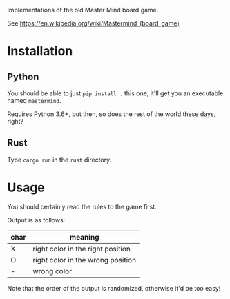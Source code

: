 Implementations of the old Master Mind board game.

See https://en.wikipedia.org/wiki/Mastermind_(board_game)

Installation
============

Python
------

You should be able to just `pip install .` this one, it'll get you an executable
named `mastermind`.

Requires Python 3.6+, but then, so does the rest of the world these days, right?

Rust
----

Type `cargo run` in the `rust` directory.

Usage
=====

You should certainly read the rules to the game first.

Output is as follows:

| char | meaning                           |
| ---- | --------------------------------- |
| X    | right color in the right position |
| O    | right color in the wrong position |
| -    | wrong color                       |

Note that the order of the output is randomized, otherwise it'd be too easy!
